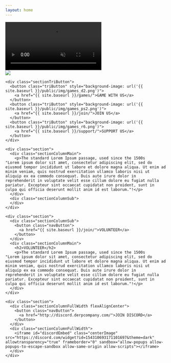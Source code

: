 ```yaml
---
layout: home
---
```


<div id="backgroundVideoContainer">
  <video autoplay muted loop id="backgroundVideo">
    <source src="{{ site.baseurl }}/public/video/banner-video.mp4" type="video/mp4">
  </video>
  <div id="videoHeader">
    <img class="headervidlink" src="{{ site.baseurl }}/public/img/logo-splash.png">
  </div>
</div>

<div id="container">
  <div id="content">

    <div class="sectionTriButton">
      <button class="triButton" style="background-image: url('{{ site.baseurl }}/public/img/games_d2.png')">
        <a href="{{ site.baseurl }}/games/">GAME WITH US</a>
      </button>
      <button class="triButton" style="background-image: url('{{ site.baseurl }}/public/img/games_ps2.png')">
        <a href="{{ site.baseurl }}/join/">JOIN US</a>
      </button>
      <button class="triButton" style="background-image: url('{{ site.baseurl }}/public/img/games_r6.png')">
        <a href="{{ site.baseurl }}/support/">SUPPORT US</a>
      </button>
    </div>

    <div class="section">
      <div class="sectionColumnMain">
        <p>The standard Lorem Ipsum passage, used since the 1500s
    "Lorem ipsum dolor sit amet, consectetur adipiscing elit, sed do eiusmod tempor incididunt ut labore et dolore magna aliqua. Ut enim ad minim veniam, quis nostrud exercitation ullamco laboris nisi ut aliquip ex ea commodo consequat. Duis aute irure dolor in reprehenderit in voluptate velit esse cillum dolore eu fugiat nulla pariatur. Excepteur sint occaecat cupidatat non proident, sunt in culpa qui officia deserunt mollit anim id est laborum."!</p>
      </div>
      <div class="sectionColumnSub">
      </div>
    </div>

    <div class="section">
      <div class="sectionColumnSub">
        <button class="navButton">
          <a href="{{ site.baseurl }}/join/">VOLUNTEER</a>
        </button>
      </div>
      <div class="sectionColumnMain">
        <h2>VOLUNTEER</h2>
        <p>The standard Lorem Ipsum passage, used since the 1500s
    "Lorem ipsum dolor sit amet, consectetur adipiscing elit, sed do eiusmod tempor incididunt ut labore et dolore magna aliqua. Ut enim ad minim veniam, quis nostrud exercitation ullamco laboris nisi ut aliquip ex ea commodo consequat. Duis aute irure dolor in reprehenderit in voluptate velit esse cillum dolore eu fugiat nulla pariatur. Excepteur sint occaecat cupidatat non proident, sunt in culpa qui officia deserunt mollit anim id est laborum."!</p>
      </div>
    </div>

    <div class="section">
      <div class="sectionColumnFullWidth flexAlignCenter">
        <button class="navButton">
          <a href="http://discord.derpcompany.com/">JOIN DISCORD</a>
        </button>
      </div>
      <div class="sectionColumnFullWidth">
        <iframe id="discordEmbed" class="centerImage" src="https://discord.com/widget?id=154310693171101697&theme=dark" allowtransparency="true" frameborder="0" sandbox="allow-popups allow-popups-to-escape-sandbox allow-same-origin allow-scripts"></iframe>
      </div>
    </div>
  </div>
</div>